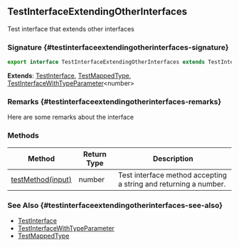 ## TestInterfaceExtendingOtherInterfaces

Test interface that extends other interfaces

### Signature {#testinterfaceextendingotherinterfaces-signature}

```typescript
export interface TestInterfaceExtendingOtherInterfaces extends TestInterface, TestMappedType, TestInterfaceWithTypeParameter<number>
```

**Extends**: [TestInterface](docs/test-suite-a/testinterface-interface), [TestMappedType](docs/test-suite-a/testmappedtype-typealias), [TestInterfaceWithTypeParameter](docs/test-suite-a/testinterfacewithtypeparameter-interface)\<number>

### Remarks {#testinterfaceextendingotherinterfaces-remarks}

Here are some remarks about the interface

### Methods

| Method | Return Type | Description |
| - | - | - |
| [testMethod(input)](docs/test-suite-a/testinterfaceextendingotherinterfaces-testmethod-methodsignature) | number | Test interface method accepting a string and returning a number. |

### See Also {#testinterfaceextendingotherinterfaces-see-also}

- [TestInterface](docs/test-suite-a/testinterface-interface)
- [TestInterfaceWithTypeParameter](docs/test-suite-a/testinterfacewithtypeparameter-interface)
- [TestMappedType](docs/test-suite-a/testmappedtype-typealias)
